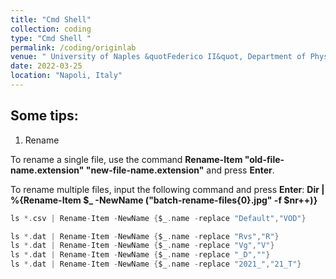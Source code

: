 ```yaml
---
title: "Cmd Shell"
collection: coding
type: "Cmd Shell "
permalink: /coding/originlab
venue: " University of Naples &quotFederico II&quot, Department of Physics"
date: 2022-03-25
location: "Napoli, Italy"
---
```


## Some tips:

1. Rename

To rename a single file, use the command **Rename-Item "old-file-name.extension" "new-file-name.extension"** and press **Enter**.

To rename multiple files, input the following command and press **Enter**: **Dir | %{Rename-Item $_ -NewName ("batch-rename-files{0}.jpg" -f $nr++)}**

```c
ls *.csv | Rename-Item -NewName {$_.name -replace "Default","VOD"}

ls *.dat | Rename-Item -NewName {$_.name -replace "Rvs","R"}
ls *.dat | Rename-Item -NewName {$_.name -replace "Vg","V"}
ls *.dat | Rename-Item -NewName {$_.name -replace "_D",""}
ls *.dat | Rename-Item -NewName {$_.name -replace "2021_","21_T"}

```
